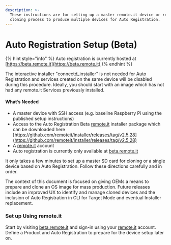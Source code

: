 ```yaml
---
description: >-
  These instructions are for setting up a master remote.it device or repeating a
  cloning process to produce multiple devices for Auto Registration.
---
```


# Auto Registration Setup \(Beta\)

{% hint style="info" %}
Auto registration is currently hosted at [https://beta.remote.it](https://beta.remote.it)
{% endhint %}

The interactive installer "connectd\_installer" is not needed for Auto Registration and services created on the same device will be disabled during this procedure.  Ideally, you should start with an image which has not had any remote.it Services previously installed.

#### What’s Needed <a id="What&#x2019;s-Needed"></a>

* A master device with SSH access \(e.g. baseline Raspberry Pi using the published setup instructions\)
* Access to the Auto Registration Beta [remote.it](http://remote.it) installer package which can be downloaded here [https://github.com/remoteit/installer/releases/tag/v2.5.28](https://github.com/remoteit/installer/releases/tag/v2.5.28)
* A [remote.it](http://remote.it) account
* Auto registration is currently only available at [beta.remote.it](http://beta.remote.it)

It only takes a few minutes to set up a master SD card for cloning or a single device based on Auto Registration. Follow these directions carefully and in order.

The context of this document is focused on giving OEMs a means to prepare and clone an OS image for mass production. Future releases include an improved UX to identify and manage cloned devices and the inclusion of Auto Registration in CLI for Target Mode and eventual Installer replacement.

### Set up Using remote.it <a id="Setup-Using-remote.it"></a>

Start by visiting [beta.remote.it](http://beta.remote.it) and sign-in using your [remote.it](http://remote.it) account. Define a Product and Auto Registration to prepare for the device setup later on.

